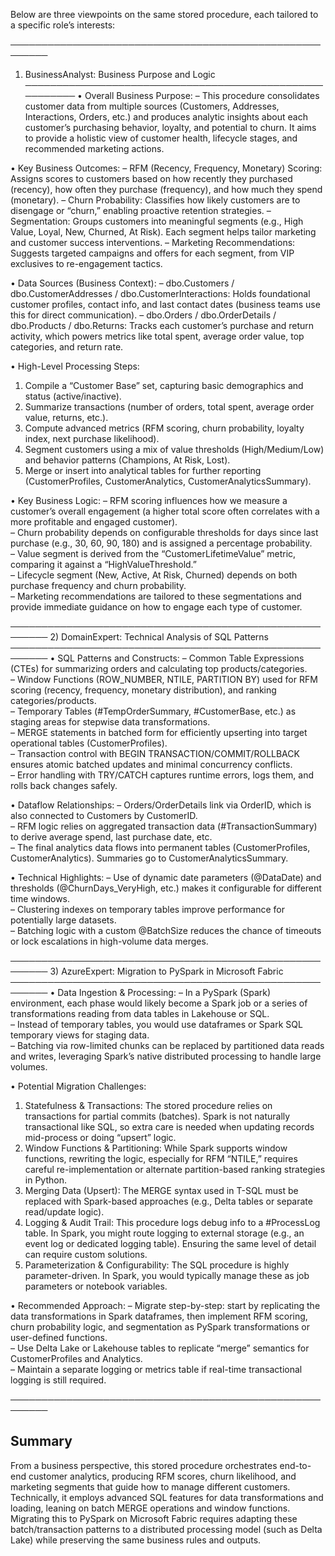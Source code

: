 Below are three viewpoints on the same stored procedure, each tailored to a specific role’s interests:

────────────────────────────────────────────────────────
1) BusinessAnalyst: Business Purpose and Logic
────────────────────────────────────────────────────────
• Overall Business Purpose:
  – This procedure consolidates customer data from multiple sources (Customers, Addresses, Interactions, Orders, etc.) and produces analytic insights about each customer’s purchasing behavior, loyalty, and potential to churn. It aims to provide a holistic view of customer health, lifecycle stages, and recommended marketing actions.

• Key Business Outcomes:
  – RFM (Recency, Frequency, Monetary) Scoring: Assigns scores to customers based on how recently they purchased (recency), how often they purchase (frequency), and how much they spend (monetary).
  – Churn Probability: Classifies how likely customers are to disengage or “churn,” enabling proactive retention strategies.
  – Segmentation: Groups customers into meaningful segments (e.g., High Value, Loyal, New, Churned, At Risk). Each segment helps tailor marketing and customer success interventions.
  – Marketing Recommendations: Suggests targeted campaigns and offers for each segment, from VIP exclusives to re-engagement tactics.

• Data Sources (Business Context):
  – dbo.Customers / dbo.CustomerAddresses / dbo.CustomerInteractions: Holds foundational customer profiles, contact info, and last contact dates (business teams use this for direct communication).
  – dbo.Orders / dbo.OrderDetails / dbo.Products / dbo.Returns: Tracks each customer’s purchase and return activity, which powers metrics like total spent, average order value, top categories, and return rate.

• High-Level Processing Steps:
  1. Compile a “Customer Base” set, capturing basic demographics and status (active/inactive).  
  2. Summarize transactions (number of orders, total spent, average order value, returns, etc.).  
  3. Compute advanced metrics (RFM scoring, churn probability, loyalty index, next purchase likelihood).  
  4. Segment customers using a mix of value thresholds (High/Medium/Low) and behavior patterns (Champions, At Risk, Lost).  
  5. Merge or insert into analytical tables for further reporting (CustomerProfiles, CustomerAnalytics, CustomerAnalyticsSummary).  

• Key Business Logic:
  – RFM scoring influences how we measure a customer’s overall engagement (a higher total score often correlates with a more profitable and engaged customer).  
  – Churn probability depends on configurable thresholds for days since last purchase (e.g., 30, 60, 90, 180) and is assigned a percentage probability.  
  – Value segment is derived from the “CustomerLifetimeValue” metric, comparing it against a “HighValueThreshold.”  
  – Lifecycle segment (New, Active, At Risk, Churned) depends on both purchase frequency and churn probability.  
  – Marketing recommendations are tailored to these segmentations and provide immediate guidance on how to engage each type of customer.

────────────────────────────────────────────────────────
2) DomainExpert: Technical Analysis of SQL Patterns
────────────────────────────────────────────────────────
• SQL Patterns and Constructs:
  – Common Table Expressions (CTEs) for summarizing orders and calculating top products/categories.  
  – Window Functions (ROW_NUMBER, NTILE, PARTITION BY) used for RFM scoring (recency, frequency, monetary distribution), and ranking categories/products.  
  – Temporary Tables (#TempOrderSummary, #CustomerBase, etc.) as staging areas for stepwise data transformations.  
  – MERGE statements in batched form for efficiently upserting into target operational tables (CustomerProfiles).  
  – Transaction control with BEGIN TRANSACTION/COMMIT/ROLLBACK ensures atomic batched updates and minimal concurrency conflicts.  
  – Error handling with TRY/CATCH captures runtime errors, logs them, and rolls back changes safely.  

• Dataflow Relationships:
  – Orders/OrderDetails link via OrderID, which is also connected to Customers by CustomerID.  
  – RFM logic relies on aggregated transaction data (#TransactionSummary) to derive average spend, last purchase date, etc.  
  – The final analytics data flows into permanent tables (CustomerProfiles, CustomerAnalytics). Summaries go to CustomerAnalyticsSummary.  

• Technical Highlights:
  – Use of dynamic date parameters (@DataDate) and thresholds (@ChurnDays_VeryHigh, etc.) makes it configurable for different time windows.  
  – Clustering indexes on temporary tables improve performance for potentially large datasets.  
  – Batching logic with a custom @BatchSize reduces the chance of timeouts or lock escalations in high-volume data merges.  

────────────────────────────────────────────────────────
3) AzureExpert: Migration to PySpark in Microsoft Fabric
────────────────────────────────────────────────────────
• Data Ingestion & Processing:
  – In a PySpark (Spark) environment, each phase would likely become a Spark job or a series of transformations reading from data tables in Lakehouse or SQL.  
  – Instead of temporary tables, you would use dataframes or Spark SQL temporary views for staging data.  
  – Batching via row-limited chunks can be replaced by partitioned data reads and writes, leveraging Spark’s native distributed processing to handle large volumes.  

• Potential Migration Challenges:
  1. Statefulness & Transactions: The stored procedure relies on transactions for partial commits (batches). Spark is not naturally transactional like SQL, so extra care is needed when updating records mid-process or doing “upsert” logic.  
  2. Window Functions & Partitioning: While Spark supports window functions, rewriting the logic, especially for RFM “NTILE,” requires careful re-implementation or alternate partition-based ranking strategies in Python.  
  3. Merging Data (Upsert): The MERGE syntax used in T-SQL must be replaced with Spark-based approaches (e.g., Delta tables or separate read/update logic).  
  4. Logging & Audit Trail: This procedure logs debug info to a #ProcessLog table. In Spark, you might route logging to external storage (e.g., an event log or dedicated logging table). Ensuring the same level of detail can require custom solutions.  
  5. Parameterization & Configurability: The SQL procedure is highly parameter-driven. In Spark, you would typically manage these as job parameters or notebook variables.  

• Recommended Approach:
  – Migrate step-by-step: start by replicating the data transformations in Spark dataframes, then implement RFM scoring, churn probability logic, and segmentation as PySpark transformations or user-defined functions.  
  – Use Delta Lake or Lakehouse tables to replicate “merge” semantics for CustomerProfiles and Analytics.  
  – Maintain a separate logging or metrics table if real-time transactional logging is still required.

────────────────────────────────────────────────────────

Summary
-------
From a business perspective, this stored procedure orchestrates end-to-end customer analytics, producing RFM scores, churn likelihood, and marketing segments that guide how to manage different customers. Technically, it employs advanced SQL features for data transformations and loading, leaning on batch MERGE operations and window functions. Migrating this to PySpark on Microsoft Fabric requires adapting these batch/transaction patterns to a distributed processing model (such as Delta Lake) while preserving the same business rules and outputs.